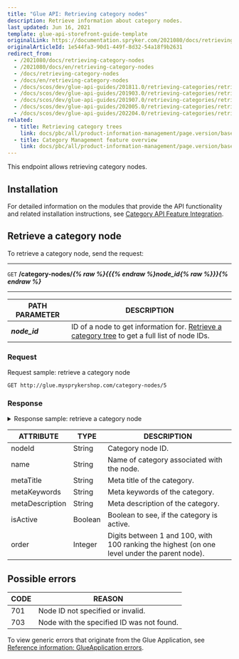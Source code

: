 ```yaml
---
title: "Glue API: Retrieving category nodes"
description: Retrieve information about category nodes.
last_updated: Jun 16, 2021
template: glue-api-storefront-guide-template
originalLink: https://documentation.spryker.com/2021080/docs/retrieving-category-nodes
originalArticleId: 1e544fa3-90d1-449f-8d32-54a18f9b2631
redirect_from:
  - /2021080/docs/retrieving-category-nodes
  - /2021080/docs/en/retrieving-category-nodes
  - /docs/retrieving-category-nodes
  - /docs/en/retrieving-category-nodes
  - /docs/scos/dev/glue-api-guides/201811.0/retrieving-categories/retrieving-category-nodes.html
  - /docs/scos/dev/glue-api-guides/201903.0/retrieving-categories/retrieving-category-nodes.html
  - /docs/scos/dev/glue-api-guides/201907.0/retrieving-categories/retrieving-category-nodes.html
  - /docs/scos/dev/glue-api-guides/202005.0/retrieving-categories/retrieving-category-nodes.html
  - /docs/scos/dev/glue-api-guides/202204.0/retrieving-categories/retrieving-category-nodes.html
related:
  - title: Retrieving category trees
    link: docs/pbc/all/product-information-management/page.version/base-shop/manage-using-glue-api/categories/glue-api-retrieve-category-trees.html
  - title: Category Management feature overview
    link: docs/pbc/all/product-information-management/page.version/base-shop/feature-overviews/category-management-feature-overview.html
---
```


This endpoint allows retrieving category nodes.

## Installation

For detailed information on the modules that provide the API functionality and related installation instructions, see [Category API Feature Integration](/docs/pbc/all/product-information-management/{{page.version}}/base-shop/install-and-upgrade/install-features/install-the-category-management-feature.html).

## Retrieve a category node

To retrieve a category node, send the request:

---
`GET` **/category-nodes/*{% raw %}{{{% endraw %}node_id{% raw %}}}{% endraw %}***

---

|PATH PARAMETER | DESCRIPTION |
|---|---|
| ***node_id*** | ID of a node to get information for. [Retrieve a category tree](/docs/pbc/all/product-information-management/{{page.version}}/base-shop/manage-using-glue-api/categories/glue-api-retrieve-category-trees.html#retrieve-a-category-tree) to get a full list of node IDs. |

### Request

Request sample: retrieve a category node

`GET http://glue.mysprykershop.com/category-nodes/5`

### Response

<details>
<summary markdown='span'>Response sample: retrieve a category node</summary>

```json
{
    "data": {
        "type": "category-nodes",
        "id": "5",
        "attributes": {
            "nodeId": 5,
            "name": "Computer",
            "metaTitle": "Computer",
            "metaKeywords": "Computer",
            "metaDescription": "Computer",
            "isActive": true,
            "order": 100,
            "url": "/en/computer",
            "children": [
                {
                    "nodeId": 6,
                    "name": "Notebooks",
                    "metaTitle": "Notebooks",
                    "metaKeywords": "Notebooks",
                    "metaDescription": "Notebooks",
                    "isActive": true,
                    "order": 100,
                    "url": "/en/computer/notebooks",
                    "children": [],
                    "parents": []
                },
                {
                    "nodeId": 7,
                    "name": "Pc's/Workstations",
                    "metaTitle": "Pc's/Workstations",
                    "metaKeywords": "Pc's/Workstations",
                    "metaDescription": "Pc's/Workstations",
                    "isActive": true,
                    "order": 90,
                    "url": "/en/computer/pc's/workstations",
                    "children": [],
                    "parents": []
                },
                {
                    "nodeId": 8,
                    "name": "Tablets",
                    "metaTitle": "Tablets",
                    "metaKeywords": "Tablets",
                    "metaDescription": "Tablets",
                    "isActive": true,
                    "order": 80,
                    "url": "/en/computer/tablets",
                    "children": [],
                    "parents": []
                }
            ],
            "parents": [
                {
                    "nodeId": 1,
                    "name": "Demoshop",
                    "metaTitle": "Demoshop",
                    "metaKeywords": "English version of Demoshop",
                    "metaDescription": "English version of Demoshop",
                    "isActive": true,
                    "order": null,
                    "url": "/en",
                    "children": [],
                    "parents": []
                }
            ]
        },
        "links": {
            "self": "http://glue.mysprykershop.com/category-nodes/5"
        }
    }
}
```
</details>

<a name="category-nodes-response-attributes"></a>

| ATTRIBUTE | TYPE | DESCRIPTION |
| --- | --- | --- |
| nodeId | String | Category node ID. |
| name | String | Name of category associated with the node. |
| metaTitle | String | Meta title of the category. |
| metaKeywords | String | Meta keywords of the category. |
| metaDescription | String | Meta description of the category. |
| isActive | Boolean | Boolean to see, if the category is active. |
| order | Integer | Digits between 1 and 100, with 100 ranking the highest (on one level under the parent node). |

## Possible errors

| CODE | REASON |
| --- | --- |
| 701 | Node ID not specified or invalid. |
| 703 | Node with the specified ID was not found. |

To view generic errors that originate from the Glue Application, see [Reference information: GlueApplication errors](/docs/scos/dev/glue-api-guides/{{page.version}}/reference-information-glueapplication-errors.html).

